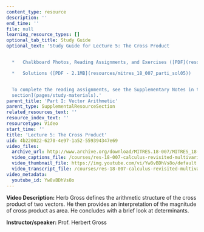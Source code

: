 ```yaml
---
content_type: resource
description: ''
end_time: ''
file: null
learning_resource_types: []
optional_tab_title: Study Guide
optional_text: 'Study Guide for Lecture 5: The Cross Product


  *   Chalkboard Photos, Reading Assignments, and Exercises ([PDF](resources/mitres_18_007_parti_lec05))

  *   Solutions ([PDF - 2.1MB](resources/mitres_18_007_parti_sol05))


  To complete the reading assignments, see the Supplementary Notes in the [Study Materials
  section](pages/study-materials).'
parent_title: 'Part I: Vector Arithmetic'
parent_type: SupplementalResourceSection
related_resources_text: ''
resource_index_text: ''
resourcetype: Video
start_time: ''
title: 'Lecture 5: The Cross Product'
uid: 4b220022-6270-4e97-1a52-559394347e69
video_files:
  archive_url: http://www.archive.org/download/MITRES.18-007/MITRES_18-007_Part1_lec5_300k.mp4
  video_captions_file: /courses/res-18-007-calculus-revisited-multivariable-calculus-fall-2011/288c49d1e4515f4c8c6af5fb22bd5e5f_Yw8vBDhVs8o.vtt
  video_thumbnail_file: https://img.youtube.com/vi/Yw8vBDhVs8o/default.jpg
  video_transcript_file: /courses/res-18-007-calculus-revisited-multivariable-calculus-fall-2011/c556525d5a943b9ff5ca5c4471cd83ab_Yw8vBDhVs8o.pdf
video_metadata:
  youtube_id: Yw8vBDhVs8o
---
```


**Video Description:** Herb Gross defines the arithmetic structure of the cross product of two vectors. He then provides an interpretation of the magnitude of cross product as area. He concludes with a brief look at determinants.

**Instructor/speaker:** Prof. Herbert Gross